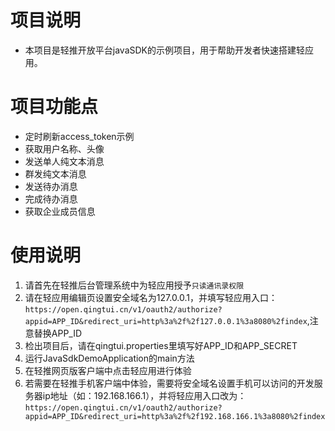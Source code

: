 # 项目说明
* 本项目是轻推开放平台javaSDK的示例项目，用于帮助开发者快速搭建轻应用。

# 项目功能点
* 定时刷新access_token示例
* 获取用户名称、头像
* 发送单人纯文本消息
* 群发纯文本消息
* 发送待办消息
* 完成待办消息
* 获取企业成员信息

# 使用说明
1. 请首先在轻推后台管理系统中为轻应用授予`只读通讯录权限`
2. 请在轻应用编辑页设置安全域名为127.0.0.1，并填写轻应用入口：`https://open.qingtui.cn/v1/oauth2/authorize?appid=APP_ID&redirect_uri=http%3a%2f%2f127.0.0.1%3a8080%2findex`,注意替换APP_ID
3. 检出项目后，请在qingtui.properties里填写好APP_ID和APP_SECRET
4. 运行JavaSdkDemoApplication的main方法
5. 在轻推网页版客户端中点击轻应用进行体验
6. 若需要在轻推手机客户端中体验，需要将安全域名设置手机可以访问的开发服务器ip地址（如：192.168.166.1），并将轻应用入口改为：
`https://open.qingtui.cn/v1/oauth2/authorize?appid=APP_ID&redirect_uri=http%3a%2f%2f192.168.166.1%3a8080%2findex`